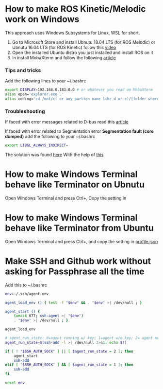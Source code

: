 # How to make ROS Kinetic/Melodic work on Windows

This approach uses Windows Subsystems for Linux, WSL for short.

1. Go to Microsoft Store and install Ubnutu 18.04 LTS (for ROS Melodic) or Ubnutu 16.04 LTS (for ROS Kinetic) follow this [video](https://www.youtube.com/watch?v=av0UQy6g2FA)
2. Open the installed Ubuntu distro you just installed and install ROS on it
3. In install MobaXterm and follow the following [article](https://medium.com/@lixis630/extra-setup-on-wsl-for-ros-7c539463370a)

### Tips and tricks
Add the following lines to your ~/.bashrc

```bash
export DISPLAY=192.168.0.183:0.0 # or whatever you read on MobaXterm
alias open='explorer.exe .'
alias coding='cd /mnt/c( or any partion name like d or e)/[folder where your code is]'
```


### Troubleshooting
If faced with error messages related to D-bus read this [article](https://x410.dev/cookbook/wsl/setting-up-wsl-for-linux-gui-apps/)

If faced with error related to Segmentation error **Segmentation fault (core dumped)** 
add the following to your ~/.bashrc 
```bash
export LIBGL_ALWAYS_INDIRECT=
```
The solution was found [here](https://github.com/ros-visualization/rviz/issues/1438)
With the help of [this](https://www.digitalocean.com/community/tutorials/how-to-read-and-set-environmental-and-shell-variables-on-a-linux-vps)

# How to make Windows Terminal behave like Terminator on Ubnutu
Open Windows Terminal and press Ctrl+,
Copy the setting in  
# How to make Windows Terminal behave like Terminator from Ubuntu
Open Windows Terminal and press Ctrl+, and copy the setting in [profile.json](/profile.json)


# Make SSH and Github work without asking for Passphrase all the time
Add this to ~/.bashrc
```bash 
env=~/.ssh/agent.env

agent_load_env () { test -f "$env" && . "$env" >| /dev/null ; }

agent_start () {
    (umask 077; ssh-agent >| "$env")
    . "$env" >| /dev/null ; }

agent_load_env

# agent_run_state: 0=agent running w/ key; 1=agent w/o key; 2= agent not running
agent_run_state=$(ssh-add -l >| /dev/null 2>&1; echo $?)

if [ ! "$SSH_AUTH_SOCK" ] || [ $agent_run_state = 2 ]; then
    agent_start
    ssh-add
elif [ "$SSH_AUTH_SOCK" ] && [ $agent_run_state = 1 ]; then
    ssh-add
fi

unset env
```